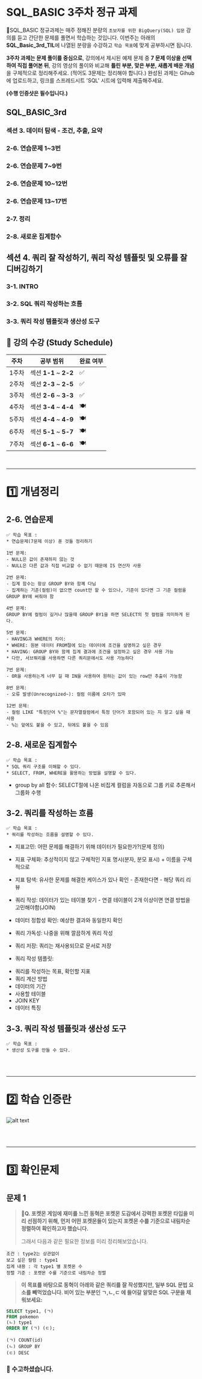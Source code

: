 # SQL_BASIC 3주차 정규 과제 

📌SQL_BASIC 정규과제는 매주 정해진 분량의 `초보자를 위한 BigQuery(SQL) 입문` 강의를 듣고 간단한 문제를 풀면서 학습하는 것입니다. 이번주는 아래의 **SQL_Basic_3rd_TIL**에 나열된 분량을 수강하고 `학습 목표`에 맞게 공부하시면 됩니다.

**3주차 과제는 문제 풀이를 중심으로**, 강의에서 제시된 예제 문제 중 **7 문제 이상을 선택하여 직접 풀어본 뒤**, 강의 영상의 풀이와 비교해 **틀린 부분, 맞은 부분, 새롭게 배운 개념**을 구체적으로 정리해주세요. (적어도 3문제는 정리해야 합니다.) 완성된 과제는 Gihub에 업로드하고, 링크를 스프레드시트 'SQL' 시트에 입력해 제출해주세요.

**(수행 인증샷은 필수입니다.)** 

## SQL_BASIC_3rd

### 섹션 3. 데이터 탐색 - 조건, 추출, 요약

### 2-6. 연습문제 1~3번

### 2-6. 연습문제 7~9번

### 2-6. 연습문제 10~12번

### 2-6. 연습문제 13~17번

### 2-7. 정리 

### 2-8. 새로운 집계함수



## 섹션 4. 쿼리 잘 작성하기, 쿼리 작성 템플릿 및 오류를 잘 디버깅하기

### 3-1. INTRO

### 3-2. SQL 쿼리 작성하는 흐름

### 3-3. 쿼리 작성 템플릿과 생산성 도구 



## 🏁 강의 수강 (Study Schedule)

| 주차  | 공부 범위              | 완료 여부 |
| ----- | ---------------------- | --------- |
| 1주차 | 섹션 **1-1** ~ **2-2** | ✅         |
| 2주차 | 섹션 **2-3** ~ **2-5** | ✅         |
| 3주차 | 섹션 **2-6** ~ **3-3** | ✅         |
| 4주차 | 섹션 **3-4** ~ **4-4** | 🍽️         |
| 5주차 | 섹션 **4-4** ~ **4-9** | 🍽️         |
| 6주차 | 섹션 **5-1** ~ **5-7** | 🍽️         |
| 7주차 | 섹션 **6-1** ~ **6-6** | 🍽️         |

<br>

<!-- 여기까진 그대로 둬 주세요-->

---

# 1️⃣ 개념정리

## 2-6. 연습문제

~~~
✅ 학습 목표 :
* 연습문제(7문제 이상) 푼 것들 정리하기
~~~

<!-- 새롭게 배운 내용을 자유롭게 정리해주세요.-->
~~~
1번 문제:
- NULL은 값이 존재하지 않는 것
- NULL은 다른 값과 직접 비교할 수 없기 때문에 IS 연산자 사용
~~~

~~~
2번 문제:
- 집계 함수는 항상 GROUP BY와 함꼐 다님
- 집계하는 기준(컬럼)이 없으면 count만 할 수 있으나, 기준이 있다면 그 기준 컬럼을 GROUP BY에 써줘야 함
~~~

~~~
4번 문제:
GROUP BY에 컬럼이 길거나 많을때 GROUP BY1을 하면 SELECT의 첫 컬럼을 의미하게 된다. 
~~~

~~~
5번 문제:
- HAVING과 WHERE의 차이:
* WHERE: 원본 데이터 FROM절에 있는 데이터에 조건을 설명하고 싶은 경우
* HAVING: GROUP BY와 함께 집계 결과에 조건을 설정하고 싶은 경우 사용 가능
* 다만, 서브뭐리를 사용하면 다른 쿼리문에서도 사용 가능하다
~~~

~~~
7번 문제:
- OR을 사용하는게 너무 길 때 IN을 사용하여 원하는 값이 있는 row만 추출이 가능함
~~~

~~~
8번 문제:
- 오류 발생(Unrecognized~): 컬럼 이름에 오타가 있따
~~~

~~~
12번 문제:
- 컬럼 LIKE "특정단어 %"는 문자열컬럼에서 특정 단어가 포함되어 있는 지 알고 싶을 때 사용
- %는 앞에도 붙을 수 있고, 뒤에도 붙을 수 있음
~~~


## 2-8. 새로운 집계함수

~~~
✅ 학습 목표 :
* SQL 쿼리 구조를 이해할 수 있다. 
* SELECT, FROM, WHERE을 활용하는 방법을 설명할 수 있다. 
~~~

<!-- 새롭게 배운 내용을 자유롭게 정리해주세요.-->
- group by all 함수: SELECT절에 나온 비집계 컬럼을 자동으로 그룹 키로 추론해서 그룹화 수행


## 3-2. 쿼리를 작성하는 흐름

~~~
✅ 학습 목표 :
* 쿼리를 작성하는 흐름을 설명할 수 있다.
~~~

<!-- 새롭게 배운 내용을 자유롭게 정리해주세요.-->
- 지표고민: 어떤 문제를 해결하기 위해 데이터가 필요한가?(문제 정의)
- 지표 구체화: 추상적이지 않고 구체적인 지표 명시(분자, 분모 표시) + 이름을 구체적으로 
- 지표 탐색: 유사한 문제를 해결한 케이스가 있나 확인 - 존재한다면 - 해당 쿼리 리뷰
- 쿼리 작성: 데이터가 있는 테이블 찾기 - 연결 테이블이 2개 이상이면 연결 방법을 고민해야함(JOIN)
- 데이터 정합성 확인: 예상한 결과와 동일한지 확인
- 쿼리 가독성: 나중을 위해 깔끔하게 쿼리 작성
- 쿼리 저장: 쿼리는 재사용되므로 문서로 저장

- 쿼리 작성 템플릿:
* 쿼리를 작성하는 목표, 확인할 지표
* 쿼리 계산 방법
* 데이터의 기간
* 사용할 테이블
* JOIN KEY
* 데이터 특징


## 3-3. 쿼리 작성 템플릿과 생산성 도구

~~~
✅ 학습 목표 :
* 생산성 도구를 만들 수 있다.
~~~

<!-- 이어질 주차에서 생산성 도구를 활용한 실습이 있습니다.강의에 맞게 제작하여 화면을 캡쳐하여 이 주석을 지우고 올려주세요. -->

<br>
<br>

---

# 2️⃣ 학습 인증란

![alt text](image-2.png)

<br><br>



---

# 3️⃣ 확인문제

## 문제 1

> **🧚Q. 포켓몬 게임에 재미를 느낀 동혁은 포켓몬 도감에서 강력한 포켓몬 타입을 미리 선점하기 위해, 먼저 어떤 포켓몬들이 있는지 포켓몬 수를 기준으로 내림차순 정렬하여  확인하고자 했습니다.**
>
> 그래서 다음과 같은 필요한 정보를 미리 정리해보았습니다. 

~~~
조건 : type2는 상관없이
보고 싶은 컬럼 : type1
집계 내용 : 각 type1 별 포켓몬 수
정렬 기준 : 포켓몬 수를 기준으로 내림차순 정렬
~~~

> **이 목표를 바탕으로 동혁이 아래와 같은 쿼리를 잘 작성했지만, 일부 SQL 문법 요소를 빼먹었습니다. 비어 있는 부분인 ㄱ,ㄴ,ㄷ 에 들어갈 알맞은 SQL 구문을 채워보세요:**

~~~sql
SELECT type1, (ㄱ)
FROM pokemon
(ㄴ) type1
ORDER BY (ㄱ) (ㄷ);
~~~



~~~
(ㄱ) COUNT(id)
(ㄴ) GROUP BY
(ㄷ) DESC
~~~



### 🎉 수고하셨습니다.
